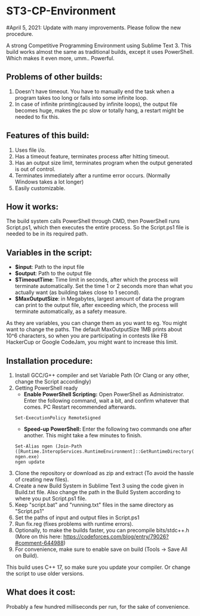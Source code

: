 # ST3-CP-Environment

#April 5, 2021: Update with many improvements. Please follow the new procedure.

A strong Competitive Programming Environment using Sublime Text 3. This build works almost the same as traditional builds, except it uses PowerShell. Which makes it even more, umm.. Powerful.

## Problems of other builds:
  1. Doesn't have timeout. You have to manually end the task when a program takes too long or falls into some infinite loop.
  2. In case of infinite printing(caused by infinite loops), the output file becomes huge, makes the pc slow or totally hang, a restart might be needed to fix this.

## Features of this build:
  1. Uses file i/o.
  2. Has a timeout feature, terminates process after hitting timeout.
  3. Has an output size limit, terminates program when the output generated is out of control.
  4. Terminates immediately after a runtime error occurs. (Normally Windows takes a lot longer)
  5. Easily customizable.

## How it works:
  The build system calls PowerShell through CMD, then PowerShell runs Script.ps1, which then executes the entire process. So the Script.ps1 file is needed to be in its required path.

## Variables in the script:
  * **$input**: Path to the input file
  * **$output**: Path to the output file
  * **$TimeoutTime**: Time limit in seconds, after which the process will terminate automatically. Set the time 1 or 2 seconds more than what you actually want (as building takes close to 1 second).
  * **$MaxOutputSize**: in Megabytes, largest amount of data the program can print to the output file, after exceeding which, the process will terminate automatically, as a safety measure. 
  
  As they are variables, you can change them as you want to eg. You might want to change the paths. The default MaxOutputSize 1MB prints about 10^6 characters, so when you are participating in contests like FB HackerCup or Google CodeJam, you might want to increase this limit.

## Installation procedure:
  1. Install GCC/G++ compiler and set Variable Path (Or Clang or any other, change the Script accordingly)
  2. Getting PowerShell ready
        * **Enable PowerShell Scripting:** Open PowerShell as Administrator. Enter the following command, wait a bit, and confirm whatever that comes. PC Restart recommended afterwards.
        ```
        Set-ExecutionPolicy RemoteSigned
        ```
        * **Speed-up PowerShell:** Enter the following two commands one after another. This might take a few minutes to finish.
        ```
        Set-Alias ngen (Join-Path ([Runtime.InteropServices.RuntimeEnvironment]::GetRuntimeDirectory()) ngen.exe)
        ngen update
        ```
  3. Clone the repository or download as zip and extract (To avoid the hassle of creating new files).
  4. Create a new Build System in Sublime Text 3 using the code given in Build.txt file. Also change the path in the Build System according to where you put Script.ps1 file.
  5. Keep "script.bat" and "running.txt" files in the same directory as "Script.ps1"
  6. Set the paths of input and output files in Script.ps1
  7. Run fix.reg (fixes problems with runtime errors).
  8. Optionally, to make the builds faster, you can precompile bits/stdc++.h (More on this here: https://codeforces.com/blog/entry/79026?#comment-644988)
  9. For convenience, make sure to enable save on build (Tools -> Save All on Build).
  
  This build uses C++ 17, so make sure you update your compiler. Or change the script to use older versions.

## What does it cost:
   Probably a few hundred milliseconds per run, for the sake of convenience.
